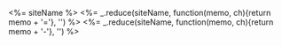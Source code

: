 <%= siteName %>
<%= _.reduce(siteName, function(memo, ch){return memo + '='}, '') %>
<%= _.reduce(siteName, function(memo, ch){return memo + '-'}, '') %>
